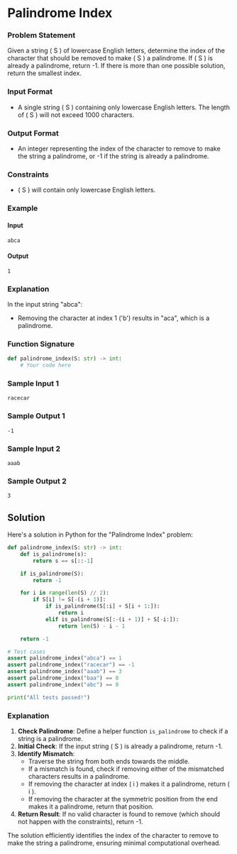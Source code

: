 # Palindrome Index

### Problem Statement

Given a string \( S \) of lowercase English letters, determine the index of the character that should be removed to make \( S \) a palindrome. If \( S \) is already a palindrome, return -1. If there is more than one possible solution, return the smallest index.

### Input Format

- A single string \( S \) containing only lowercase English letters. The length of \( S \) will not exceed 1000 characters.

### Output Format

- An integer representing the index of the character to remove to make the string a palindrome, or -1 if the string is already a palindrome.

### Constraints

- \( S \) will contain only lowercase English letters.

### Example

#### Input
```
abca
```

#### Output
```
1
```

### Explanation

In the input string "abca":
- Removing the character at index 1 ('b') results in "aca", which is a palindrome.

### Function Signature
```python
def palindrome_index(S: str) -> int:
    # Your code here
```

### Sample Input 1
```
racecar
```

### Sample Output 1
```
-1
```

### Sample Input 2
```
aaab
```

### Sample Output 2
```
3
```

## Solution

Here's a solution in Python for the "Palindrome Index" problem:

```python
def palindrome_index(S: str) -> int:
    def is_palindrome(s):
        return s == s[::-1]

    if is_palindrome(S):
        return -1

    for i in range(len(S) // 2):
        if S[i] != S[-(i + 1)]:
            if is_palindrome(S[:i] + S[i + 1:]):
                return i
            elif is_palindrome(S[:-(i + 1)] + S[-i:]):
                return len(S) - i - 1

    return -1

# Test cases
assert palindrome_index("abca") == 1
assert palindrome_index("racecar") == -1
assert palindrome_index("aaab") == 3
assert palindrome_index("baa") == 0
assert palindrome_index("abc") == 0

print("All tests passed!")
```

### Explanation

1. **Check Palindrome**: Define a helper function `is_palindrome` to check if a string is a palindrome.
2. **Initial Check**: If the input string \( S \) is already a palindrome, return -1.
3. **Identify Mismatch**:
   - Traverse the string from both ends towards the middle.
   - If a mismatch is found, check if removing either of the mismatched characters results in a palindrome.
   - If removing the character at index \( i \) makes it a palindrome, return \( i \).
   - If removing the character at the symmetric position from the end makes it a palindrome, return that position.
4. **Return Result**: If no valid character is found to remove (which should not happen with the constraints), return -1.

The solution efficiently identifies the index of the character to remove to make the string a palindrome, ensuring minimal computational overhead.